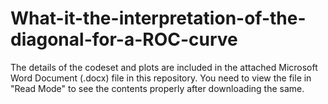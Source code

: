 # What-it-the-interpretation-of-the-diagonal-for-a-ROC-curve

The details of the codeset and plots are included in the attached Microsoft Word Document (.docx) file in this repository. 
You need to view the file in "Read Mode" to see the contents properly after downloading the same.
